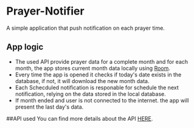 # Prayer-Notifier

A simple application that push notification on each prayer time.

## App logic
* The used API provide prayer data for a complete month and for each month, the app stores current month data locally using [Room](https://developer.android.com/topic/libraries/architecture/paging/).
* Every time the app is opened it checks if today's date exists in the database, if not, it will download the new month data.
* Each Schecduled notification is responable for schedule the next notification, relying on the data stored in the local database.
* If month ended and user is not connected to the internet. the app will present the last day's data.

##API used
You can find more details about the API [HERE](https://aladhan.com/islamic-calendar-api).
